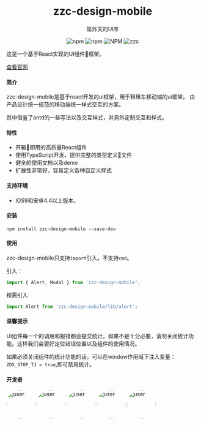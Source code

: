 <h1 align="center">zzc-design-mobile</h1>
<p align="center">屌炸天的UI库</p>
<p align='center'>
<img alt='npm' src='https://img.shields.io/npm/v/zzc-design-mobile'/>
<img alt='npm' src='https://img.shields.io/npm/dw/zzc-design-mobile'/>
<img alt='NPM' src='https://img.shields.io/npm/l/zzc-design-mobile'/>
<img alt='zzc' src='https://img.shields.io/badge/zuzuche-fe-blue'/>
</p>

这是一个基于React实现的UI组件框架。

[查看官网](https://lllllamho.github.io/zzc-design-mobile/index.html)

#### 简介
zzc-design-mobile是基于react开发的ui框架，用于租租车移动端的ui框架。
由产品设计统一规范的移动端统一样式交互的方案。

其中借鉴了antd的一些写法以及交互样式，并另外定制交互和样式。

#### 特性

- 开箱即用的高质量React组件
- 使用TypeScript开发，提供完整的类型定义文件
- 健全的使用文档以及demo
- 扩展性非常好，容易定义各种自定义样式

#### 支持环境

- IOS9和安卓4.4以上版本。

#### 安装

```Shell
npm install zzc-design-mobile --save-dev
```

#### 使用
zzc-design-mobile只支持`import`引入。不支持`cmd`。

引入：

```JavaScript
import { Alert, Modal } from 'zzc-design-mobile';
```

按需引入
```JavaScript
import Alert from 'zzc-design-mobile/lib/alert';
```

#### 温馨提示

UI组件每一个的调用和报错都会提交统计。如果不是十分必要，请勿关闭统计功能。这样我们会更好定位错误位置以及组件的使用情况。

如果必须关闭组件的统计功能的话，可以在window作用域下注入变量：`ZDS_STOP_TJ = true`,即可禁用统计。

#### 开发者

<img style="width: 75px;border-radius: 50%;" alt='user' src='https://avatars2.githubusercontent.com/u/19260349?s=460&v=4'/>
<img style="width: 75px;border-radius: 50%;" alt='user' src='https://avatars1.githubusercontent.com/u/16171643?s=64&v=4'/>
<img style="width: 75px;border-radius: 50%;" alt='user' src='https://avatars3.githubusercontent.com/u/19368190?s=64&v=4'/>
<img style="width: 75px;border-radius: 50%;" alt='user' src='https://avatars0.githubusercontent.com/u/20843521?s=64&v=4'/>
<img style="width: 75px;border-radius: 50%;" alt='user' src='https://avatars2.githubusercontent.com/u/22267575?s=64&v=4'/>


